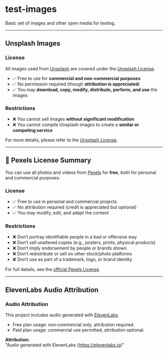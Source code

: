 # test-images

Basic set of images and other open media for testing.

---

## Unsplash Images

### License

All images used from [Unsplash](https://unsplash.com) are covered under the [Unsplash License](https://unsplash.com/license).

- ✅ Free to use for **commercial and non‑commercial purposes**  
- ✅ No permission required (though **attribution is appreciated**)  
- ✅ You may **download, copy, modify, distribute, perform, and use** the images  

### Restrictions
- ❌ You cannot sell images **without significant modification**  
- ❌ You cannot compile Unsplash images to create a **similar or competing service**  

For more details, please refer to the [Unsplash License](https://unsplash.com/license).

---

## 📜 Pexels License Summary

You can use all photos and videos from [Pexels](https://www.pexels.com/license/) for **free**, both for personal and commercial purposes.

### License
 
- ✅ Free to use in personal and commercial projects  
- ✅ No attribution required (credit is appreciated but optional)  
- ✅ You may modify, edit, and adapt the content  

### Restrictions
- ❌ Don’t portray identifiable people in a bad or offensive way  
- ❌ Don’t sell unaltered copies (e.g., posters, prints, physical products)  
- ❌ Don’t imply endorsement by people or brands shown  
- ❌ Don’t redistribute or sell on other stock/photo platforms  
- ❌ Don’t use as part of a trademark, logo, or brand identity  

For full details, see the [official Pexels License](https://www.pexels.com/license/).

---

## ElevenLabs Audio Attribution

### Audio Attribution

This project includes audio generated with [ElevenLabs](https://elevenlabs.io).

- Free plan usage: non‑commercial only, attribution required.  
- Paid plan usage: commercial use permitted, attribution optional.  

**Attribution:**  
"Audio generated with ElevenLabs (https://elevenlabs.io)"
